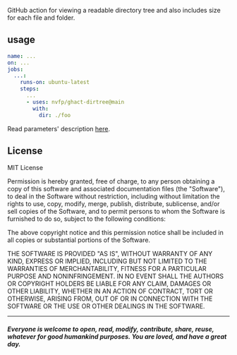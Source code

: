 GitHub action for viewing a readable directory tree and also includes size for each file and folder.

## usage

```yml
name: ...
on: ...
jobs:
  ...:
    runs-on: ubuntu-latest
    steps:
      ...
      - uses: nvfp/ghact-dirtree@main
        with:
          dir: ./foo
```

Read parameters' description [here](https://github.com/nvfp/ghact-dirtree/blob/main/action.yml).


## License

MIT License

Permission is hereby granted, free of charge, to any person obtaining a copy
of this software and associated documentation files (the "Software"), to deal
in the Software without restriction, including without limitation the rights
to use, copy, modify, merge, publish, distribute, sublicense, and/or sell
copies of the Software, and to permit persons to whom the Software is
furnished to do so, subject to the following conditions:

The above copyright notice and this permission notice shall be included in all
copies or substantial portions of the Software.

THE SOFTWARE IS PROVIDED "AS IS", WITHOUT WARRANTY OF ANY KIND, EXPRESS OR
IMPLIED, INCLUDING BUT NOT LIMITED TO THE WARRANTIES OF MERCHANTABILITY,
FITNESS FOR A PARTICULAR PURPOSE AND NONINFRINGEMENT. IN NO EVENT SHALL THE
AUTHORS OR COPYRIGHT HOLDERS BE LIABLE FOR ANY CLAIM, DAMAGES OR OTHER
LIABILITY, WHETHER IN AN ACTION OF CONTRACT, TORT OR OTHERWISE, ARISING FROM,
OUT OF OR IN CONNECTION WITH THE SOFTWARE OR THE USE OR OTHER DEALINGS IN THE
SOFTWARE.


---

##### *Everyone is welcome to open, read, modify, contribute, share, reuse, whatever for good humankind purposes. You are loved, and have a great day.*
